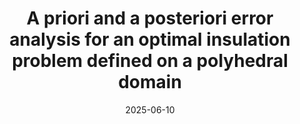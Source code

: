---
title: "A priori and a posteriori error analysis for an optimal insulation problem defined on a polyhedral domain"
collection: talks
type: "Talk"
permalink: /talks/2025-06-talk-10
venue: "Conference on Advanced Numerical Schemes for Challenging PDEs, City University of Hong Kong"
date: 2025-06-10
location: "Hong Kong, China"
status: "past"
---  